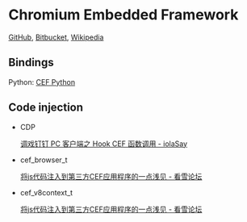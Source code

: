 # Chromium Embedded Framework
[GitHub](https://github.com/chromiumembedded/cef), [Bitbucket](https://bitbucket.org/chromiumembedded/cef/src), [Wikipedia](https://en.wikipedia.org/wiki/Chromium_Embedded_Framework)

## Bindings
Python: [CEF Python](https://github.com/cztomczak/cefpython)

## Code injection
- CDP
  
  [调戏钉钉 PC 客户端之 Hook CEF 函数调用 - iolaSay](https://678234.xyz/2021/09/15/DingTalk-Mod-Hook-CEF-Call/)
- cef_browser_t

  [将js代码注入到第三方CEF应用程序的一点浅见 - 看雪论坛](https://bbs.kanxue.com/thread-268570.htm)
- cef_v8context_t

  [将js代码注入到第三方CEF应用程序的一点浅见 - 看雪论坛](https://bbs.kanxue.com/thread-268570.htm)
